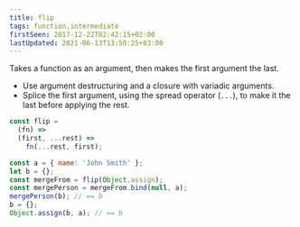 ```yaml
---
title: flip
tags: function,intermediate
firstSeen: 2017-12-22T02:42:15+02:00
lastUpdated: 2021-06-13T13:50:25+03:00
---
```


Takes a function as an argument, then makes the first argument the last.

- Use argument destructuring and a closure with variadic arguments.
- Splice the first argument, using the spread operator (`...`), to make it the last before applying the rest.

```js
const flip =
  (fn) =>
  (first, ...rest) =>
    fn(...rest, first);
```

```js
const a = { name: 'John Smith' };
let b = {};
const mergeFrom = flip(Object.assign);
const mergePerson = mergeFrom.bind(null, a);
mergePerson(b); // == b
b = {};
Object.assign(b, a); // == b
```
